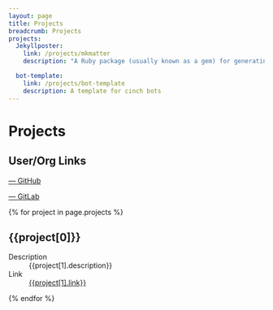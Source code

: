 ```yaml
---
layout: page
title: Projects
breadcrumb: Projects
projects:
  Jekyllposter:
    link: /projects/mkmatter
    description: "A Ruby package (usually known as a gem) for generating jekyll posts and pages, as well as drafts."

  bot-template:
    link: /projects/bot-template
    description: A template for cinch bots
---
```

# Projects

## User/Org Links

<a href="https://github.com/IotaSpencer"><span color="black"><i class="fab fa-github-square fa-2x"></i> &mdash; GitHub</span>
</a>

<a href="https://gitlab.com/IotaSpencer">
<span color="orange">
<i class="fab fa-gitlab fa-2x"></i>
</span> &mdash; GitLab
</a>

{% for project in page.projects %}

## {{project[0]}}



<dl>
  <dt>Description</dt>
  <dd>{{project[1].description}}</dd>
  <dt>Link</dt>
  <dd><a href="{{project[1].link}}">{{project[1].link}}</a></dd>

</dl>
{% endfor %}